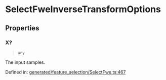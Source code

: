 # SelectFweInverseTransformOptions

## Properties

### X?

> `any`

The input samples.

Defined in:  [generated/feature\_selection/SelectFwe.ts:467](https://github.com/transitive-bullshit/scikit-learn-ts/blob/92ab806/packages/sklearn/src/generated/feature_selection/SelectFwe.ts#L467)
